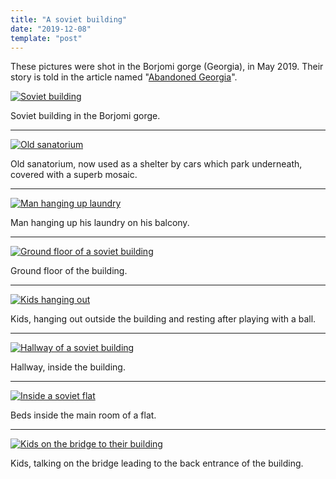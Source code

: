 ```yaml
---
title: "A soviet building"
date: "2019-12-08"
template: "post"
---
```


These pictures were shot in the Borjomi gorge (Georgia), in May 2019. Their story is told in the article named "[Abandoned Georgia](https://anothervyou.world/en/abandoned-georgia/)".

[![Soviet building](https://anothervyou.world/wp-content/uploads/2019/12/DSC_1854.jpg)](https://anothervyou.world/wp-content/uploads/2019/12/DSC_1854.jpg)

Soviet building in the Borjomi gorge.

* * *

[![Old sanatorium](https://anothervyou.world/wp-content/uploads/2019/12/DSC_1856-scaled.jpg)](https://anothervyou.world/wp-content/uploads/2019/12/DSC_1856-scaled.jpg)

Old sanatorium, now used as a shelter by cars which park underneath, covered with a superb mosaic.

* * *

[![Man hanging up laundry](https://anothervyou.world/wp-content/uploads/2019/12/DSC_1901.jpg)](https://anothervyou.world/wp-content/uploads/2019/12/DSC_1901.jpg)

Man hanging up his laundry on his balcony.

* * *

[![Ground floor of a soviet building](https://anothervyou.world/wp-content/uploads/2019/12/DSC_1878-scaled.jpg)](https://anothervyou.world/wp-content/uploads/2019/12/DSC_1878-scaled.jpg)

Ground floor of the building.

* * *

[![Kids hanging out](https://anothervyou.world/wp-content/uploads/2019/12/DSC_1900.jpg)](https://anothervyou.world/wp-content/uploads/2019/12/DSC_1900.jpg)

Kids, hanging out outside the building and resting after playing with a ball.

* * *

[![Hallway of a soviet building](https://anothervyou.world/wp-content/uploads/2019/12/DSC_1871-scaled.jpg)](https://anothervyou.world/wp-content/uploads/2019/12/DSC_1871-scaled.jpg)

Hallway, inside the building.

* * *

[![Inside a soviet flat](https://anothervyou.world/wp-content/uploads/2019/12/DSC_1858-scaled.jpg)](https://anothervyou.world/wp-content/uploads/2019/12/DSC_1858-scaled.jpg)

Beds inside the main room of a flat.

* * *

[![Kids on the bridge to their building](https://anothervyou.world/wp-content/uploads/2019/12/DSC_1873-scaled.jpg)](https://anothervyou.world/wp-content/uploads/2019/12/DSC_1873-scaled.jpg)

Kids, talking on the bridge leading to the back entrance of the building.
